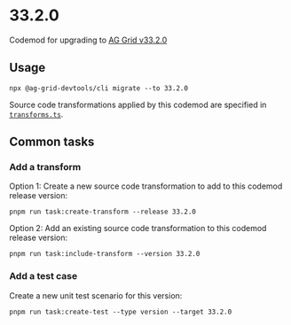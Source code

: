 # 33.2.0

Codemod for upgrading to [AG Grid v33.2.0](https://github.com/ag-grid/ag-grid/releases/tag/v33.2.0)

## Usage

```
npx @ag-grid-devtools/cli migrate --to 33.2.0
```

Source code transformations applied by this codemod are specified in [`transforms.ts`](./transforms.ts).

## Common tasks

### Add a transform

Option 1: Create a new source code transformation to add to this codemod release version:

```
pnpm run task:create-transform --release 33.2.0
```

Option 2: Add an existing source code transformation to this codemod release version:

```
pnpm run task:include-transform --version 33.2.0
```

### Add a test case

Create a new unit test scenario for this version:

```
pnpm run task:create-test --type version --target 33.2.0
```
